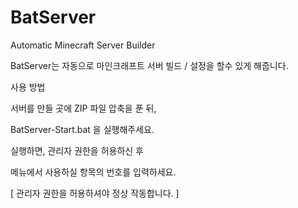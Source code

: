 # BatServer
Automatic Minecraft Server Builder


BatServer는 자동으로 마인크래프트 서버 빌드 / 설정을 할수 있게 해줍니다.

사용 방법

서버를 만들 곳에 ZIP 파일 압축을 푼 뒤,

BatServer-Start.bat 을 실행해주세요.

실행하면, 관리자 권한을 허용하신 후

메뉴에서 사용하실 항목의 번호를 입력하세요.

[ 관리자 권한을 허용하셔야 정상 작동합니다. ]

